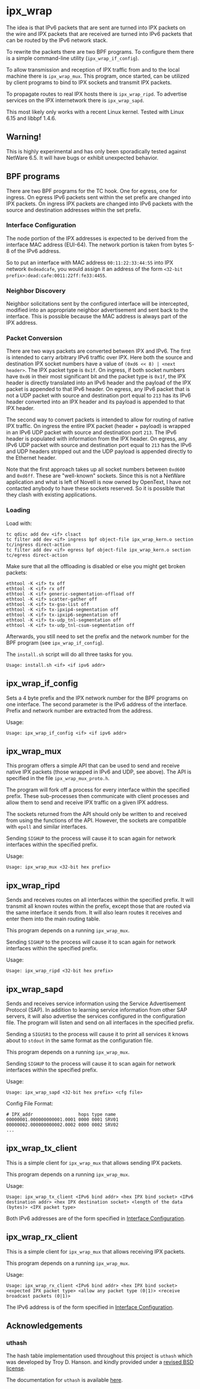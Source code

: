 # ipx_wrap

The idea is that IPv6 packets that are sent are turned into IPX packets on the
wire and IPX packets that are received are turned into IPv6 packets that can be
routed by the IPv6 network stack.

To rewrite the packets there are two BPF programs. To configure them there is a
simple command-line utility (`ipx_wrap_if_config`).

To allow transmission and reception of IPX traffic from and to the local
machine there is `ipx_wrap_mux`. This program, once started, can be utilized by
client programs to bind to IPX sockets and transmit IPX packets.

To propagate routes to real IPX hosts there is `ipx_wrap_ripd`. To advertise
services on the IPX internetwork there is `ipx_wrap_sapd`.

This most likely only works with a recent Linux kernel. Tested with Linux 6.15
and libbpf 1.4.6.

## Warning!

This is highly experimental and has only been sporadically tested against
NetWare 6.5. It will have bugs or exhibit unexpected behavior.

## BPF programs

There are two BPF programs for the TC hook. One for egress, one for ingress.
On egress IPv6 packets sent within the set prefix are changed into IPX packets.
On ingress IPX packets are changed into IPv6 packets with the source and
destination addresses within the set prefix.

<a id="if-cfg"></a>
### Interface Configuration

The node portion of the IPX addresses is expected to be derived from the
interface MAC address (EUI-64). The network portion is taken from bytes 5-8 of
the IPv6 address.

So to put an interface with MAC address `00:11:22:33:44:55` into IPX network
`0xdeadcafe`, you would assign it an address of the form `<32-bit prefix>:dead:cafe:0011:22ff:fe33:4455`.

### Neighbor Discovery

Neighbor solicitations sent by the configured interface will be intercepted,
modified into an appropriate neighbor advertisement and sent back to the
interface. This is possible because the MAC address is always part of the IPX
address.

### Packet Conversion

There are two ways packets are converted between IPX and IPv6. The first is
intended to carry arbitrary IPv6 traffic over IPX. Here both the source and
destination IPX socket numbers have a value of `(0xd6 << 8) | <next header>`.
The IPX packet type is `0x1f`. On ingress, if both socket numbers have `0xd6`
in their most significant bit and the packet type is `0x1f`, the IPX header is
directly translated into an IPv6 header and the payload of the IPX packet is
appended to that IPv6 header. On egress, any IPv6 packet that is not a UDP
packet with source and destination port equal to `213` has its IPv6 header
converted into an IPX header and its payload is appended to that IPX header.

The second way to convert packets is intended to allow for routing of native
IPX traffic. On ingress the entire IPX packet (header + payload) is wrapped in
an IPv6 UDP packet with source and destination port `213`. The IPv6 header is
populated with information from the IPX header. On egress, any IPv6 UDP packet
with source and destination port equal to `213` has the IPv6 and UDP headers
stripped out and the UDP payload is appended directly to the Ethernet header.

Note that the first approach takes up all socket numbers between `0xd600` and
`0xd6ff`. These are "well-known" sockets. Since this is not a NetWare
application and what is left of Novell is now owned by OpenText, I have not
contacted anybody to have these sockets reserved. So it is possible that they
clash with existing applications.

### Loading

Load with:
```
tc qdisc add dev <if> clsact
tc filter add dev <if> ingress bpf object-file ipx_wrap_kern.o section tc/ingress direct-action
tc filter add dev <if> egress bpf object-file ipx_wrap_kern.o section tc/egress direct-action
```

Make sure that all the offloading is disabled or else you might get broken
packets:
```
ethtool -K <if> tx off
ethtool -K <if> rx off
ethtool -K <if> generic-segmentation-offload off
ethtool -K <if> scatter-gather off
ethtool -K <if> tx-gso-list off
ethtool -K <if> tx-ipxip4-segmentation off
ethtool -K <if> tx-ipxip6-segmentation off
ethtool -K <if> tx-udp_tnl-segmentation off
ethtool -K <if> tx-udp_tnl-csum-segmentation off
```

Afterwards, you still need to set the prefix and the network number for the BPF
program (see `ipx_wrap_if_config`).

The `install.sh` script will do all three tasks for you.

```
Usage: install.sh <if> <if ipv6 addr>
```

## ipx_wrap_if_config

Sets a 4 byte prefix and the IPX network number for the BPF programs on one
interface. The second parameter is the IPv6 address of the interface. Prefix
and network number are extracted from the address.

Usage:
```
Usage: ipx_wrap_if_config <if> <if ipv6 addr>
```

## ipx_wrap_mux

This program offers a simple API that can be used to send and receive native
IPX packets (those wrapped in IPv6 and UDP, see above). The API is specified in
the file `ipx_wrap_mux_proto.h`.

The program will fork off a process for every interface within the specified
prefix. These sub-processes then communicate with client processes and allow
them to send and receive IPX traffic on a given IPX address.

The sockets returned from the API should only be written to and received from
using the functions of the API. However, the sockets are compatible with
`epoll` and similar interfaces.

Sending `SIGHUP` to the process will cause it to scan again for network
interfaces within the specified prefix.

Usage:
```
Usage: ipx_wrap_mux <32-bit hex prefix>
```

## ipx_wrap_ripd

Sends and receives routes on all interfaces within the specified prefix. It
will transmit all known routes within the prefix, except those that are routed
via the same interface it sends from. It will also learn routes it receives and
enter them into the main routing table.

This program depends on a running `ipx_wrap_mux`.

Sending `SIGHUP` to the process will cause it to scan again for network
interfaces within the specified prefix.

Usage:
```
Usage: ipx_wrap_ripd <32-bit hex prefix>
```

## ipx_wrap_sapd

Sends and receives service information using the Service Advertisement Protocol
(SAP). In addition to learning service information from other SAP servers, it
will also advertise the services configured in the configuration file. The
program will listen and send on all interfaces in the specified prefix.

Sending a `SIGUSR1` to the process will cause it to print all services it knows
about to `stdout` in the same format as the configuration file.

This program depends on a running `ipx_wrap_mux`.

Sending `SIGHUP` to the process will cause it to scan again for network
interfaces within the specified prefix.

Usage:
```
Usage: ipx_wrap_sapd <32-bit hex prefix> <cfg file>
```

Config File Format:
```
# IPX_addr                 hops type name
00000001.000000000001.0001 0000 0001 SRV01
00000002.000000000002.0002 0000 0002 SRV02
...
```

## ipx_wrap_tx_client

This is a simple client for `ipx_wrap_mux` that allows sending IPX packets.

This program depends on a running `ipx_wrap_mux`.

Usage:
```
Usage: ipx_wrap_tx_client <IPv6 bind addr> <hex IPX bind socket> <IPv6 destination addr> <hex IPX destination socket> <length of the data (bytes)> <IPX packet type>
```

Both IPv6 addresses are of the form specified in [Interface Configuration](#if-cfg).

## ipx_wrap_rx_client

This is a simple client for `ipx_wrap_mux` that allows receiving IPX packets.

This program depends on a running `ipx_wrap_mux`.

Usage:
```
Usage: ipx_wrap_rx_client <IPv6 bind addr> <hex IPX bind socket> <expected IPX packet type> <allow any packet type (0|1)> <receive broadcast packets (0|1)>
```

The IPv6 address is of the form specified in [Interface Configuration](#if-cfg).

## Acknowledgements

### uthash

The hash table implementation used throughout this project is `uthash` which
was developed by Troy D. Hanson. and kindly provided under a [revised BSD
license](https://troydhanson.github.io/uthash/license.html).

The documentation for `uthash` is available
[here](https://troydhanson.github.io/uthash/).
